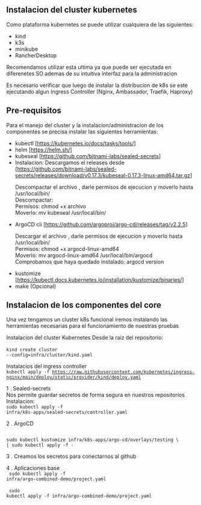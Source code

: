 ## Instalacion del cluster kubernetes

Como plataforma kubernetes se puede utilizar cualquiera de las siguientes:
- kind
- k3s
- minikube
- RancherDesktop

Recomendamos utilizar esta ultima ya que puede ser ejecutada en diferenetes
SO ademas de su intuitiva interfaz para la administracion

Es necesario verificar que luego de instalar la distribucion de k8s se este
ejecutando algun Ingress Controller (Nginx, Ambassador, Traefik, Haproxy)

## Pre-requisitos
Para el manejo del cluster y la instalacion/administracion de los componentes
se precisa instalar las siguientes herramientas:
- kubectl [https://kubernetes.io/docs/tasks/tools/]
- helm [https://helm.sh/]
- kubeseal [https://github.com/bitnami-labs/sealed-secrets]
 - Instalacion: Descargamos el releases desde [https://github.com/bitnami-labs/sealed-secrets/releases/download/v0.17.3/kubeseal-0.17.3-linux-amd64.tar.gz]
    <p>
    Descompactar el archivo , darle permisos de ejecucion y moverlo hasta /usr/local/bin/ <br>
    Descompactar:<br>
    Permisos: chmod +x archivo<br>
    Moverlo: mv kubeseal /usr/local/bin/<br>
    </p>
- ArgoCD cli [https://github.com/argoproj/argo-cd/releases/tag/v2.2.5]
    <p>
    Descargar el archivo , darle  permisos de ejecucion y moverlo hasta /usr/local/bin/<br>
    Permisos: chmod +x argocd-linux-amd64<br>
    Moverlo: mv argocd-linux-amd64 /usr/local/bin/argocd<br>
    Comprobamos que haya quedado instalado: argocd version<br>
    </p>
- kustomize [https://kubectl.docs.kubernetes.io/installation/kustomize/binaries/]
- make (Opcional)

## Instalacion de los componentes del core
Una vez tengamos un cluster k8s funcional iremos instalando las herramientas
necesarias para el funcionamiento de nuestras pruebas

Instalacion del cluster Kubernetes
Desde la raiz del repositorio: <br>
<br>
<code>kind create cluster --config=infra/cluster/kind.yaml</code>

Instalacios del ingress controller
<br>
<code>kubectl apply -f https://raw.githubusercontent.com/kubernetes/ingress-nginx/main/deploy/static/provider/kind/deploy.yaml</code>

1 .  Sealed-secrets <br>
Nos permite guardar secretos de forma segura en nuestros repositorios
Instalacion:<br>
<code>sudo  kubectl apply -f infra/k8s-apps/sealed-secrets/controller.yaml</code>

2 . ArgoCD <br>

<code>
sudo kubectl kustomize infra/k8s-apps/argo-cd/overlays/testing \
| sudo kubectl apply -f -
</code>

3 . Creamos los secretos para conectarnos al github

4 . Aplicaciones base
 <br>
 <code>
 sudo kubectl apply -f infra/argo-combined-demo/project.yaml
 </code>
 <br>
 <br>
 <code>
 sudo kubectl apply -f infra/argo-combined-demo/project.yaml
 </code>
